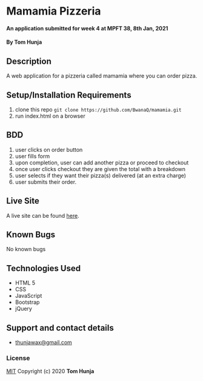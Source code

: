 # Mamamia Pizzeria

#### An application submitted for week 4 at MPFT 38, 8th Jan, 2021

#### By **Tom Hunja**

## Description

A web application for a pizzeria called mamamia where you can order pizza.

## Setup/Installation Requirements

1. clone this repo
   `git clone https://github.com/BwanaQ/mamamia.git`
1. run index.html on a browser

## BDD

1. user clicks on order button
1. user fills form
1. upon completion, user can add another pizza or proceed to checkout
1. once user clicks checkout they are given the total with a breakdown
1. user selects if they want their pizza(s) delivered (at an extra charge)
1. user submits their order.

## Live Site

A live site can be found [here](https://bwanaq.github.io/mamamia/).

## Known Bugs

No known bugs

## Technologies Used

- HTML 5
- CSS
- JavaScript
- Bootstrap
- jQuery

## Support and contact details

- thunjawax@gmail.com

### License

[MIT](https://choosealicense.com/licenses/mit/) Copyright (c) 2020 **Tom Hunja**
